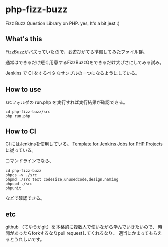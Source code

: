 php-fizz-buzz
=============

Fizz Buzz Question Library on PHP. yes, It's a bit jest :)

What's this
-----------

FizzBuzzがバズっていたので、お遊びがてら準備してみたファイル群。

通常はできるだけ短く用意するFizzBuzzQをできるだけ大げさにしてみる試み。

Jenkins で CI をするベタなサンプルの一つになるようにしている。

How to use
----------

srcフォルダの run.php を実行すれば実行結果が確認できる。

    cd php-fizz-buzz/src
    php run.php

How to CI
---------

CI にはJenkinsを使用している。
[Template for Jenkins Jobs for PHP Projects](http://jenkins-php.org/) に従っている。

コマンドラインでなら、

    cd php-fizz-buzz
    phpcs -v ./src
    phpmd ./src text codesize,unusedcode,design,naming
    phpcpd ./src
    phpunit

などで確認できる。

etc
---

github （てゆうかgit）を本格的に複数人で使いながら学んでいきたいので、
時間があったらforkするなりpull requestしてくれるなり、
適当にかまってもらえるとうれしいです。

